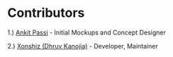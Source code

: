 # Contributors

1.) [Ankit Passi](https://github.com/ankitpassi141) - Initial Mockups and Concept Designer

2.) [Xonshiz (Dhruv Kanojia)](https://github.com/Xonshiz) - Developer, Maintainer